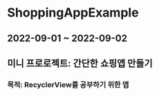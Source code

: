 # ShoppingAppExample

## 2022-09-01 ~ 2022-09-02
## 미니 프로로젝트: 간단한 쇼핑앱 만들기
### 목적: RecyclerView를 공부하기 위한 앱
